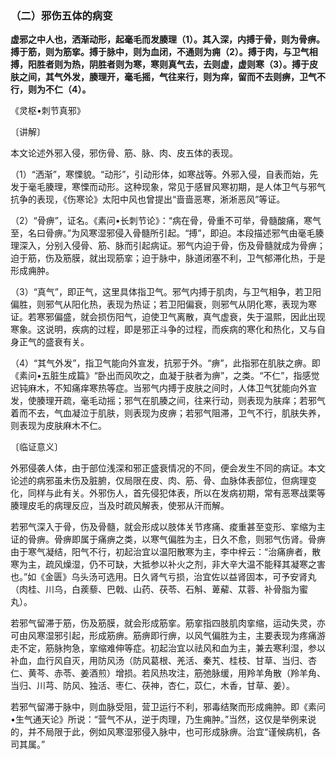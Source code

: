 ### （二）邪伤五体的病变

**虚邪之中人也，洒渐动形，起毫毛而发腠理（1）。其入深，内搏于骨，则为骨痹。搏于筋，则为筋挛。搏于脉中，则为血闭，不通则为痈（2）。搏于肉，与卫气相搏，阳胜者则为热，阴胜者则为寒，寒则真气去，去则虚，虚则寒（3）。搏于皮肤之间，其气外发，腠理开，毫毛摇，气往来行，则为痒，留而不去则痹，卫气不行，则为不仁（4）。**

​《灵枢•刺节真邪》

〔讲解〕

本文论述外邪入侵，邪伤骨、筋、脉、肉、皮五体的表现。

（1）“洒渐”，寒慄貌。“动形”，引动形体，如寒战等。外邪入侵，自表而始，先发于毫毛腠理，寒慄而动形。这种现象，常见于感冒风寒初期，是人体卫气与邪气抗争的表现，《伤寒论》太阳中风也曾提出“啬啬恶寒，淅淅恶风”等证。

（2）“骨痹”，证名。《素问•长刺节论》：“病在骨，骨重不可举，骨髓酸痛，寒气至，名曰骨痹。”为风寒湿邪侵入骨髓所引起。“搏”，即迫。本段描述邪气由毫毛腠理深入，分别入侵骨、筋、脉而引起病证。邪气内迫于骨，伤及骨髓就成为骨痹；迫于筋，伤及筋膜，就出现筋挛；迫于脉中，脉道闭塞不利，卫气郁滞化热，于是形成痈肿。

（3）“真气”，即正气，这里具体指卫气。邪气内搏于肌肉，与卫气相争，若卫阳偏胜，则邪气从阳化热，表现为热证；若卫阳偏衰，则邪气从阴化寒，表现为寒证。若寒邪偏盛，就会损伤阳气，迫使卫气离散，真气虚衰，失于温熙，因此出现寒象。这说明，疾病的过程，即是邪正斗争的过程，而疾病的寒化和热化，又与自身正气的盛衰有关。

（4）“其气外发”，指卫气能向外宣发，抗邪于外。“痹”，此指邪在肌肤之痹。即《素问•五脏生成篇》“卧出而风吹之，血凝于肤者为痹”，之类。“不仁”，指感觉迟钝麻木，不知痛痒寒热等症。当邪气内搏于皮肤之间时，人体卫气犹能向外宣发，使腠理开疏，毫毛动摇；邪气在肌腠之间，往来行动，则表现为肤痒；若邪气着而不去，气血凝泣于肌肤，则表现为皮痹；若邪气阻滞，卫气不行，肌肤失养，则表现为皮肤麻木不仁。

〔临证意义〕

外邪侵袭人体，由于部位浅深和邪正盛衰情况的不同，便会发生不同的病证。本文论述的病邪虽未伤及脏腑，仅局限在皮、肉、筋、骨、血脉体表部位，但病理变化，同样与此有关。外邪伤人，首先侵犯体表，所以在发病初期，常有恶寒战栗等腠理皮毛的病理反应，当及时疏风解表，使邪从汗而解。

若邪气深入于骨，伤及骨髓，就会形成以肢体关节疼痛、痠重甚至变形、挛缩为主证的骨痹。骨痹即属于痛痹之类，以寒气偏胜为主，日久不愈，则邪气伤肾。骨痹由于寒气凝结，阳气不行，初起治宜以温阳散寒为主，李中梓云：“治痛痹者，散寒为主，疏风燥湿，仍不可缺，大抵参以补火之剂，非大辛大温不能释其凝寒之害也。”如《金匮》乌头汤可选用。日久肾气亏损，治宜佐以益肾固本，可予安肾丸（肉桂、川乌，白蒺藜、巴戟、山药、茯苓、石斛、萆薢、苁蓉、补骨脂为蜜丸）。

若邪气留滞于筋，伤及筋膜，就会形成筋挛。筋挛指四肢肌肉挛缩，运动失灵，亦可由风寒湿邪引起，形成筋痹。筋痹即行痹，以风气偏胜为主，主要表现为疼痛游走不定，筋脉拘急，挛缩难伸等症。初起治宜以祛风和血为主，兼去寒利湿，参以补血，血行风自灭，用防风汤（防风葛根、羌活、秦艽、桂枝、甘草、当归、杏仁、黄芩、赤苓、姜酒煎）增损。若风热攻注，筋弛脉缓，用羚羊角散（羚羊角、当归、川芎、防风、独活、枣仁、茯神，杏仁，苡仁，木香，甘草、姜）。

若邪气留滞于脉中，则血脉受阻，营卫运行不利，邪毒结聚而形成痈肿。即《素问•生气通天论》所说：“营气不从，逆于肉理，乃生痈肿。”当然，这仅是举例来说的，并不局限于此，例如风寒湿邪侵入脉中，也可形成脉痹。治宜“谨候病机，各司其属。”

